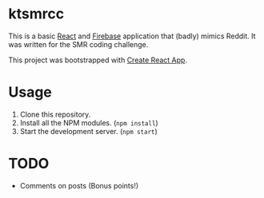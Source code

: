 # ktsmrcc

This is a basic [React](https://facebook.github.io/react/) and [Firebase](https://firebase.google.com/) application that (badly) mimics Reddit.  It was written for the SMR coding challenge.

This project was bootstrapped with [Create React App](https://github.com/facebookincubator/create-react-app).

# Usage

1. Clone this repository.
2. Install all the NPM modules.  (`npm install`)
3. Start the development server.  (`npm start`)

# TODO

* Comments on posts (Bonus points!)
